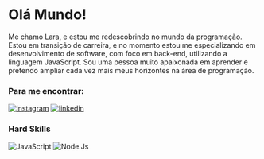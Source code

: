 # Olá Mundo!

Me chamo Lara, e estou me redescobrindo no mundo da programação. Estou em transição de carreira, e no momento estou me especializando em desenvolvimento de software, com foco em back-end, utilizando a linguagem JavaScript. Sou uma pessoa muito apaixonada em aprender e pretendo ampliar cada vez mais meus horizontes na área de programação.

### Para me encontrar:

[![instagram](https://img.shields.io/badge/Instagram-E4405F?style=for-the-badge&logo=instagram&logoColor=white)](https://www.instagram.com/_laranb/)
[![linkedin](https://img.shields.io/badge/LinkedIn-0077B5?style=for-the-badge&logo=linkedin&logoColor=white)](www.linkedin.com/in/lara-braz-de-castro)

### Hard Skills

![JavaScript](https://img.shields.io/badge/JavaScript-323330?style=for-the-badge&logo=javascript&logoColor=F7DF1E)
![Node.Js](https://img.shields.io/badge/Node%20js-339933?style=for-the-badge&logo=nodedotjs&logoColor=white)
